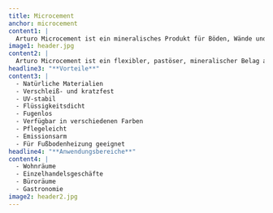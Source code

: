 ```yaml
---
title: Microcement
anchor: microcement
content1: |
  Arturo Microcement ist ein mineralisches Produkt für Böden, Wände und Möbel. Es eignet sich durch die wasserfesten Eigenschaften sowohl für alle Trockenbereiche als auch für Nassbereiche wie Bad, WC und Küche. Arturo Microcement eignet sich für eine leichte bis mittelschwere Belastung.
image1: header.jpg
content2: |
  Arturo Microcement ist ein flexibler, pastöser, mineralischer Belag aus Zement, Farbpigment und Wasser. Er wird mit einer Glättkelle, einem Fassadenspachtel oder anderen geeigneten Arbeitsgeräten in einer dünnen Schicht aufgespachtelt. Die erste Schicht Arturo Microcement (ca. 400-600 g/m²) hat eine Trocknungszeit von ca. 2-3 Stunden, wonach die zweite Schicht (ca. 200 g/m²) aufgetragen wird. Am nächsten Tag kann die Fläche imprägniert und im Anschluss zweimal versiegelt werden.
headline3: "**Vorteile**"
content3: |
  - Natürliche Materialien
  - Verschleiß- und kratzfest
  - UV-stabil
  - Flüssigkeitsdicht
  - Fugenlos
  - Verfügbar in verschiedenen Farben
  - Pflegeleicht
  - Emissionsarm
  - Für Fußbodenheizung geeignet
headline4: "**Anwendungsbereiche**"
content4: |
  - Wohnräume
  - Einzelhandelsgeschäfte
  - Büroräume
  - Gastronomie
image2: header2.jpg
---
```

